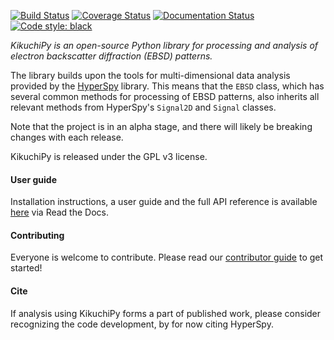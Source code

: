 [![Build Status](https://api.travis-ci.org/kikuchipy/kikuchipy.svg?branch=master)](https://travis-ci.org/kikuchipy/kikuchipy) [![Coverage Status](https://coveralls.io/repos/github/kikuchipy/kikuchipy/badge.svg?branch=master)](https://coveralls.io/github/kikuchipy/kikuchipy?branch=master) [![Documentation Status](https://readthedocs.org/projects/kikuchipy/badge/?version=latest)](https://kikuchipy.readthedocs.io/en/latest/?badge=latest) [![Code style: black](https://img.shields.io/badge/code%20style-black-000000.svg)](https://github.com/psf/black)

*KikuchiPy is an open-source Python library for processing and analysis of
electron backscatter diffraction (EBSD) patterns.*

The library builds upon the tools for multi-dimensional data analysis provided
by the [HyperSpy](https://hyperspy.org/) library. This means that the `EBSD`
class, which has several common methods for processing of EBSD patterns, also
inherits all relevant methods from HyperSpy's `Signal2D` and `Signal` classes.

Note that the project is in an alpha stage, and there will likely be breaking
changes with each release.

KikuchiPy is released under the GPL v3 license.

#### User guide

Installation instructions, a user guide and the full API reference is available
[here](https://kikuchipy.readthedocs.io) via Read the Docs.

#### Contributing

Everyone is welcome to contribute. Please read our
[contributor guide](https://kikuchipy.readthedocs.io/en/latest/contributing.html)
to get started!

#### Cite

If analysis using KikuchiPy forms a part of published work, please consider
recognizing the code development, by for now citing HyperSpy.
